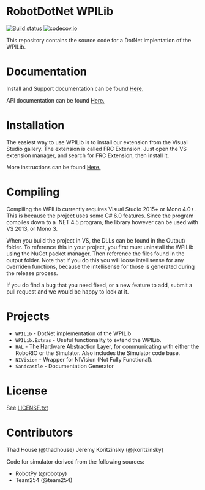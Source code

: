 # RobotDotNet WPILib
[![Build status](https://ci.appveyor.com/api/projects/status/owip0u906jj6j574/branch/master?svg=true)](https://ci.appveyor.com/project/robotdotnet/robotdotnet-wpilib/branch/master)   [![codecov.io](https://codecov.io/github/robotdotnet/WPILib/coverage.svg?branch=master)](https://codecov.io/github/robotdotnet/WPILib?branch=master)

This repository contains the source code for a DotNet implentation of the WPILib. 

Documentation
=============

Install and Support documentation can be found [Here.](http://robotdotnet.github.io/Documentation/API/html/97ea22ce-3980-446f-96c5-2d89871a71e8.htm)

API documentation can be found [Here.](http://robotdotnet.github.io/Documentation/API/html/R_Project_RobotDotNet.htm)

Installation
============

The easiest way to use WPILib is to install our extension from the Visual Studio gallery. The extension is called FRC Extension. Just open the VS extension manager, and search for FRC Extension, then install it.

More instructions can be found [Here.](http://robotdotnet.github.io/Documentation/API/html/c85aadff-f6d3-48a2-8453-ac3eb71b06c5.htm)

Compiling
=========

Compiling the WPILib currently requires Visual Studio 2015+ or Mono 4.0+. This is because the project uses some C# 6.0 features. Since the program compiles down to a .NET 4.5 program, the library however can be used with VS 2013, or Mono 3.

When you build the project in VS, the DLLs can be found in the Output\ folder. To reference this in your project, you first must uninstall the WPILib using the NuGet packet manager. Then reference the files found in the output folder. Note that if you do this you will loose intellisense for any overriden functions, because the intellisense for those is generated during the release process.

If you do find a bug that you need fixed, or a new feature to add, submit a pull request and we would be happy to look at it.

Projects
========
* `WPILib` - DotNet implementation of the WPILib
* `WPILib.Extras` - Useful functionality to extend the WPILib.
* `HAL` - The Hardware Abstraction Layer, for communicating with either the RoboRIO or the Simulator. Also includes the Simulator code base.
* `NIVision` - Wrapper for NIVision (Not Fully Functional).
* `Sandcastle` - Documentation Generator

License
=======
See [LICENSE.txt](LICENSE.txt)

Contributors
============

Thad House (@thadhouse)
Jeremy Koritzinsky (@jkoritzinsky)

Code for simulator derived from the following sources:
* RobotPy (@robotpy)
* Team254 (@team254)
